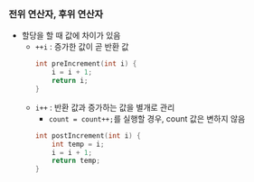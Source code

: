 ### 전위 연산자, 후위 연산자
- 할당을 할 때 값에 차이가 있음
    - `++i` : 증가한 값이 곧 반환 값
        ```c
        int preIncrement(int i) {
            i = i + 1;
            return i;
        }
        ```
    - `i++` : 반환 값과 증가하는 값을 별개로 관리 
        - `count = count++;`를 실행할 경우, count 값은 변하지 않음
        ```c
        int postIncrement(int i) {
            int temp = i;
            i = i + 1;
            return temp;
        }
        ```
